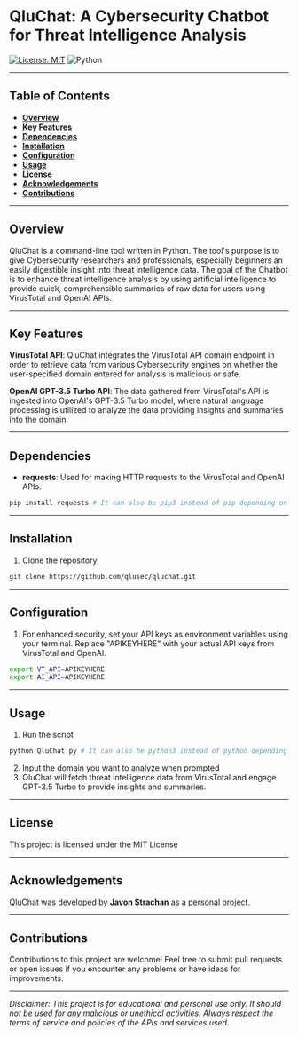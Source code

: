 # QluChat: A Cybersecurity Chatbot for Threat Intelligence Analysis
[![License: MIT](https://img.shields.io/badge/License-MIT-yellow.svg)](https://opensource.org/licenses/MIT)
![Python](https://img.shields.io/badge/-Python-000?&logo=Python)
________________________________________________________________________
## Table of Contents

- **[Overview](#overview)**
- **[Key Features](#key_features)**
- **[Dependencies](#dependencies)**
- **[Installation](#installation)**
- **[Configuration](#configuration)**
- **[Usage](#usage)**
- **[License](#license)**
- **[Acknowledgements](#acknowledgements)**
- **[Contributions](#contributions)**
________________________________________________________________________
## Overview

QluChat is a command-line tool written in Python. The tool's purpose is to give Cybersecurity researchers and professionals, especially beginners an easily digestible insight into threat intelligence data. The goal of the Chatbot is to enhance threat intelligence analysis by using artificial intelligence to provide quick, comprehensible summaries of raw data for users using VirusTotal and OpenAI APIs.
___
## Key Features

**VirusTotal API**: QluChat integrates the VirusTotal API domain endpoint in order to retrieve data from various Cybersecurity engines on whether the user-specified domain entered for analysis is malicious or safe.

**OpenAI GPT-3.5 Turbo API**: The data gathered from VirusTotal's API is ingested into OpenAI's GPT-3.5 Turbo model, where natural language processing is utilized to analyze the data providing insights and summaries into the domain.
___
## Dependencies
- **requests**: Used for making HTTP requests to the VirusTotal and OpenAI APIs.
```python
pip install requests # It can also be pip3 instead of pip depending on your system
```
___
## Installation

1. Clone the repository
```bash
git clone https://github.com/qlusec/qluchat.git
```
___ 
## Configuration 

1. For enhanced security, set your API keys as environment variables using your terminal. Replace "APIKEYHERE" with your actual API keys from VirusTotal and OpenAI. 
```bash
export VT_API=APIKEYHERE
export AI_API=APIKEYHERE
```

___
## Usage

1. Run the script
```python
python QluChat.py # It can also be python3 instead of python depending on your system
```
2. Input the domain you want to analyze when prompted
3. QluChat will fetch threat intelligence data from VirusTotal and engage GPT-3.5 Turbo to provide insights and summaries.
___
## License

This project is licensed under the MIT License 
___
## Acknowledgements

QluChat was developed by **Javon Strachan** as a personal project.
___________
## Contributions

Contributions to this project are welcome! Feel free to submit pull requests or open issues if you encounter any problems or have ideas for improvements.
_______________________________
_Disclaimer: This project is for educational and personal use only. It should not be used for any malicious or unethical activities. Always respect the terms of service and policies of the APIs and services used._

